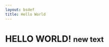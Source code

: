 ```yaml
---
layout: bsdef
title: Hello World
---
```



<div class="page-header">
  <h1>HELLO WORLD! <small>new text</small></h1>
</div>



